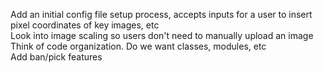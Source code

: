Add an initial config file setup process, accepts inputs for a user to insert pixel coordinates of key images, etc  
Look into image scaling so users don't need to manually upload an image  
Think of code organization. Do we want classes, modules, etc  
Add ban/pick features  
